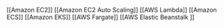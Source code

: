 [[Amazon EC2]]
[[Amazon EC2 Auto Scaling]]
[[AWS Lambda]]
[[Amazon ECS]]
[[Amazon EKS]]
[[AWS Fargate]]
[[AWS Elastic Beanstalk ]]